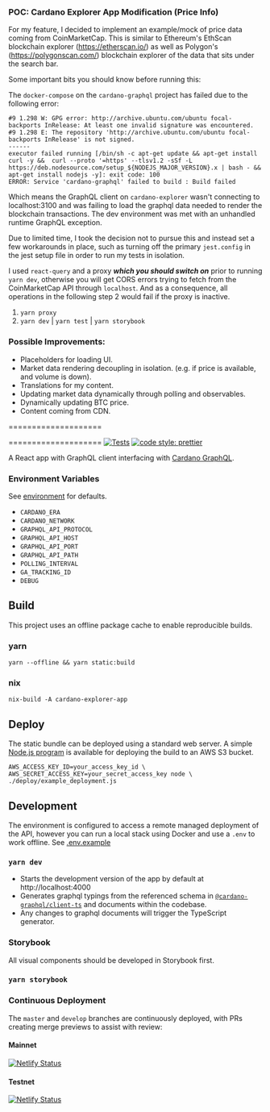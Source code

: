 ### POC: Cardano Explorer App Modification (Price Info)

For my feature, I decided to implement an example/mock of price data coming from CoinMarketCap. This is similar to Ethereum's EthScan blockchain explorer (https://etherscan.io/) as well as Polygon's (https://polygonscan.com/) blockchain explorer of the data that sits under the search bar.

Some important bits you should know before running this:

The `docker-compose` on the `cardano-graphql` project has failed due to the following error:

```
#9 1.298 W: GPG error: http://archive.ubuntu.com/ubuntu focal-backports InRelease: At least one invalid signature was encountered.
#9 1.298 E: The repository 'http://archive.ubuntu.com/ubuntu focal-backports InRelease' is not signed.
------
executor failed running [/bin/sh -c apt-get update && apt-get install curl -y &&  curl --proto '=https' --tlsv1.2 -sSf -L https://deb.nodesource.com/setup_${NODEJS_MAJOR_VERSION}.x | bash - &&  apt-get install nodejs -y]: exit code: 100
ERROR: Service 'cardano-graphql' failed to build : Build failed
```

Which means the GraphQL client on `cardano-explorer` wasn't connecting to localhost:3100 and was failing to load the graphql data needed to render the blockchain transactions. The dev environment was met with an unhandled runtime GraphQL exception.

Due to limited time, I took the decision not to pursue this and instead set a few workarounds in place, such as turning off the primary `jest.config` in the jest setup file in order to run my tests in isolation.

I used `react-query` and a proxy ***which you should switch on*** prior to running `yarn dev`, otherwise you will get CORS errors trying to fetch from the CoinMarketCap API through `localhost`. And as a consequence, all operations in the following step 2 would fail if the proxy is inactive.

1) `yarn proxy`
2) `yarn dev` | `yarn test` | `yarn storybook`


### Possible Improvements:

- Placeholders for loading UI.
- Market data rendering decoupling in isolation. (e.g. if price is available, and volume is down).
- Translations for my content.
- Updating market data dynamically through polling and observables.
- Dynamically updating BTC price.
- Content coming from CDN.


====================

====================
[![Tests](https://github.com/input-output-hk/cardano-explorer-app/workflows/Tests/badge.svg)](https://github.com/input-output-hk/cardano-explorer-app/actions?query=workflow%3ATests)
[![code style: prettier](https://img.shields.io/badge/code_style-prettier-ff69b4.svg?style=flat-square)](https://github.com/prettier/prettier)

A React app with GraphQL client interfacing with [Cardano GraphQL](https://github.com/input-output-hk/cardano-graphql).

### Environment Variables
See [environment](source/environment.ts) for defaults.
- `CARDANO_ERA`
- `CARDANO_NETWORK`
- `GRAPHQL_API_PROTOCOL`
- `GRAPHQL_API_HOST`
- `GRAPHQL_API_PORT`
- `GRAPHQL_API_PATH`
- `POLLING_INTERVAL`
- `GA_TRACKING_ID`
- `DEBUG`

## Build
This project uses an offline package cache to enable reproducible builds.

### yarn
```console
yarn --offline && yarn static:build
```

### nix
``` console
nix-build -A cardano-explorer-app
```
## Deploy
The static bundle can be deployed using a standard web server. A simple [Node.js program](deploy/index.js) 
is available for deploying the build to an AWS S3 bucket.

```console
AWS_ACCESS_KEY_ID=your_access_key_id \
AWS_SECRET_ACCESS_KEY=your_secret_access_key node \
./deploy/example_deployment.js
```

## Development
The environment is configured to access a remote managed deployment of the API, 
however you can run a local stack using Docker and use a `.env` to work offline. 
See [.env.example](.env.example)

### `yarn dev`
- Starts the development version of the app by default at http://localhost:4000
- Generates graphql typings from the referenced schema in [`@cardano-graphql/client-ts`](https://github.com/input-output-hk/cardano-graphql/tree/master/packages/client-ts) 
and documents within the codebase.
- Any changes to graphql documents will trigger the TypeScript generator.

###  Storybook

All visual components should be developed in Storybook first.

### `yarn storybook`

### Continuous Deployment
The `master` and `develop` branches are continuously deployed, with PRs creating merge previews to assist with review:
#### Mainnet
[![Netlify Status](https://api.netlify.com/api/v1/badges/09492acb-61fd-4745-8b0e-60c8886f60d1/deploy-status)](https://cardano-explorer-mainnet.netlify.app)
#### Testnet
[![Netlify Status](https://api.netlify.com/api/v1/badges/16628b5d-b1f2-429b-a707-bbdec0564fe9/deploy-status)](https://cardano-explorer-testnet.netlify.app)
